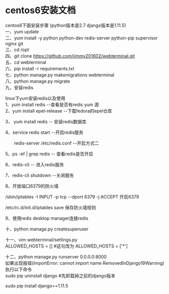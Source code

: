 # centos6安装文档
centos6下面安装步骤  (python版本是2.7  django版本是1.11.5)  
一、yum update  
二、yum install -y python python-dev redis-server python-pip supervisor nginx git  
三、cd /opt  
四、git clone https://github.com/jimmy201602/webterminal.git  
五、cd webterminal  
六、pip install -r requirements.txt  
七、python manage.py makemigrations webterminal  
八、python manage.py migrate  
九、安装redis  

linux下yum安装redis以及使用  
1、yum install redis      --查看是否有redis   yum 源  
2、yum install epel-release    --下载fedora的epel仓库  

3、 yum install redis    -- 安装redis数据库  

4、service redis start    --开启redis服务  

　　redis-server /etc/redis.conf   --开启方式二  

5、ps -ef | grep redis   -- 查看redis是否开启  

6、redis-cli       -- 进入redis服务  

7、redis-cli  shutdown      --关闭服务  

8、开放端口6379的防火墙  

/sbin/iptables -I INPUT -p tcp --dport 6379  -j ACCEPT   开启6379  

 /etc/rc.d/init.d/iptables save                           保存防火墙规则  

9、使用redis  desktop manager连接redis  

十、python manage.py createsuperuser  

十一、vim webterminal/settings.py  
ALLOWED_HOSTS = []   #这句改为  ALLOWED_HOSTS = ['*']  

十二、python manage.py runserver 0.0.0.0:8000  
如果出现报错(ImportError: cannot import name RemovedInDjango19Warning)执行以下命令   
sudo pip uninstall django           #先卸载掉之前的django版本  

sudo pip install django==1.11.5  

